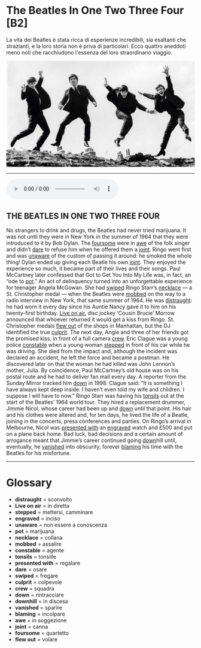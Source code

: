 # The Beatles In One Two Three Four   [B2]

La vita dei Beatles è stata ricca di esperienze incredibili, sia esaltanti che strazianti, e la loro storia non è priva di particolari. Ecco quattro aneddoti meno noti che racchiudono l'essenza del loro straordinario viaggio.

![](The%20Beatles%20In%20One%20Two%20Three%20Four.jpg)

--------------

<div>
<audio controls autoplay>
    <source src="https:/raw.githubusercontent.com/dartie/speakup/main/2024-02/The%20Beatles%20In%20One%20Two%20Three%20Four.mp3" type="audio/mpeg">
</audio>
</div>



## THE BEATLES IN ONE TWO THREE FOUR
No strangers to drink and drugs, the Beatles had never tried marijuana. It was not until they were in New York in the summer of 1964 that they were introduced to it by Bob Dylan. The [foursome](## "quartetto") were in [awe](## "in soggezione") of the folk singer and didn’t [dare](## "osare") to refuse him when he offered them a [joint](## "canna"). Ringo went first and was [unaware](## "non essere a conoscenza") of the custom of passing it around: he smoked the whole thing! Dylan ended up giving each Beatle his own [joint](## "canna"). They enjoyed the experience so much, it became part of their lives and their songs. Paul McCartney later confessed that Got to Get You Into My Life was, in fact, an “ode to [pot](## "marijuana").”
An act of delinquency turned into an unforgettable experience for teenager Angela McGowan. She had [swiped](## "fregare") Ringo Starr’s [necklace](## "collana") — a St. Christopher medal — when the Beatles were [mobbed](## "assalire") on the way to a radio interview in New York, that same summer of 1964. He was [distraught](## "sconvolto"): he had worn it every day since his Auntie Nancy gave it to him on his twenty-first birthday. [Live on air](## "in diretta"), disc jockey ‘Cousin Brucie’ Morrow announced that whoever returned it would get a kiss from Ringo. St. Christopher medals [flew out](## "volare") of the shops in Manhattan, but the DJ identified the true [culprit](## "colpevole"). The next day, Angie and three of her friends got the promised kiss, in front of a full camera [crew](## "squadra").
Eric Clague was a young police [constable](## "agente") when a young woman [stepped](## "mettersi, camminare") in front of his car while he was driving. She died from the impact and, although the incident was declared an accident, he left the force and became a postman. He discovered later on that the woman he had killed was John Lennon’s mother, Julia. By coincidence, Paul McCartney’s old house was on his postal route and he had to deliver fan mail every day. A reporter from the Sunday Mirror tracked him [down](## "rintracciare") in 1998. Clague said: “It is something I have always kept deep inside. I haven’t even told my wife and children. I suppose I will have to now.”
Ringo Starr was having his [tonsils](## "tonsille") out at the start of the Beatles’ 1964 world tour. They hired a replacement drummer, Jimmie Nicol, whose career had been up and [down](## "rintracciare") until that point. His hair and his clothes were altered and, for ten days, he lived the life of a Beatle, joining in the concerts, press conferences and parties. On Ringo’s arrival in Melbourne, Nicol was [presented with](## "regalare") an [engraved](## "inciso") watch and £500 and put on a plane back home. Bad luck, bad decisions and a certain amount of arrogance meant that Jimmie’s career continued going [down](## "rintracciare")hill until, eventually, he [vanished](## "sparire") into obscurity, forever [blaming](## "incolpare") his time with the Beatles for his misfortune.
 

--------------

<div style = "display:block; clear:both; page-break-after:always;"></div>

# Glossary
* **distraught** = sconvolto
* **Live on air** = in diretta
* **stepped** = mettersi, camminare
* **engraved** = inciso
* **unaware** = non essere a conoscenza
* **pot** = marijuana
* **necklace** = collana
* **mobbed** = assalire
* **constable** = agente
* **tonsils** = tonsille
* **presented with** = regalare
* **dare** = osare
* **swiped** = fregare
* **culprit** = colpevole
* **crew** = squadra
* **down** = rintracciare
* **downhill** = in discesa
* **vanished** = sparire
* **blaming** = incolpare
* **awe** = in soggezione
* **joint** = canna
* **foursome** = quartetto
* **flew out** = volare
